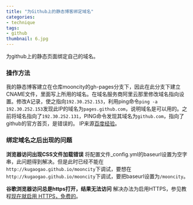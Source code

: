 ```yaml
---
title: "为Github上的静态博客绑定域名"
categories: 
- technique
tags: 
- github
thumbnail: 6.jpg
---
```

为github上的静态页面绑定自己的域名。
<!--more-->

### 操作方法
我的静态博客建立在仓库mooncity的gh-pages分支下，因此在此分支下建立CNAME文件，里面写上所用的域名。在域名服务商阿里云那里修改域名指向设置。修改A记录，使之指向`192.30.252.153`，利用ping命令`ping -a 192.30.252.153`发现此IP的域名为`pages.github.com`，说明域名是可以用的。之前将域名指向了`192.30.252.131`，PING命令发现其域名为`github.com`，指向了github的官方首页，是错误的。
IP来源[百度经验](http://jingyan.baidu.com/article/dca1fa6fa1e403f1a5405262.html)。

### 绑定域名之后出现的问题

**浏览器访问出现CSS文件加载错误**
将配置文件_config.yml的baseurl设置为空字串，此问题得到解决。但是此时已经不能在`http://kugaogao.github.io/mooncity`下调试，要想在`http://kugaogao.github.io/mooncity`下调试，要把baseurl设置为`/mooncity`。

**谷歌浏览器访问总是https打开，结果无法访问**
解决办法为启用HTTPS，参见教程[现在就启用 HTTPS，免费的](http://www.oschina.net/translate/switch-to-https-now-for-free?cmp)。